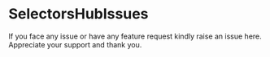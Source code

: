 # SelectorsHubIssues

If you face any issue or have any feature request kindly raise an issue here. 
Appreciate your support and thank you.
